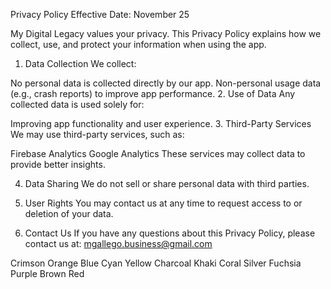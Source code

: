 Privacy Policy
Effective Date: November 25

My Digital Legacy values your privacy. This Privacy Policy explains how we collect, use, and protect your information when using the app.

1. Data Collection
We collect:

No personal data is collected directly by our app.
Non-personal usage data (e.g., crash reports) to improve app performance.
2. Use of Data
Any collected data is used solely for:

Improving app functionality and user experience.
3. Third-Party Services
We may use third-party services, such as:

Firebase Analytics
Google Analytics
These services may collect data to provide better insights.

4. Data Sharing
We do not sell or share personal data with third parties.

5. User Rights
You may contact us at any time to request access to or deletion of your data.

6. Contact Us
If you have any questions about this Privacy Policy, please contact us at:
mgallego.business@gmail.com

Crimson
Orange
Blue
Cyan
Yellow
Charcoal
Khaki
Coral
Silver
Fuchsia
Purple
Brown
Red